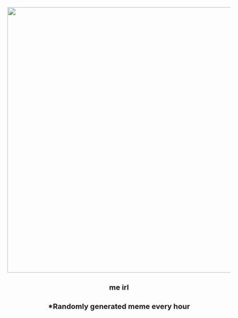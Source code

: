 <p align="center">
        <img src="https://i.redd.it/a715cebj2tw91.jpg" width="600" height="600">
        </p>
        <h3 align="center">me irl</h3>
        <h3 align="center">*Randomly generated meme every hour</h3>
    